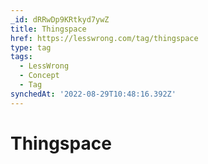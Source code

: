 ```yaml
---
_id: dRRwDp9KRtkyd7ywZ
title: Thingspace
href: https://lesswrong.com/tag/thingspace
type: tag
tags:
  - LessWrong
  - Concept
  - Tag
synchedAt: '2022-08-29T10:48:16.392Z'
---
```

# Thingspace

